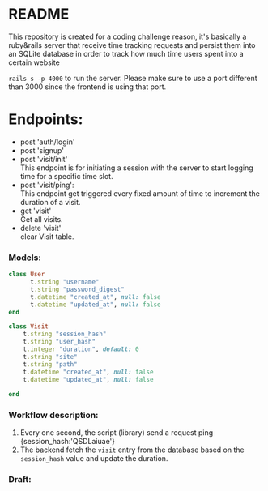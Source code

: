 # README

This repository is created for a coding challenge reason, it's basically a ruby&rails server that receive time tracking requests and persist them into an SQLite database in order to track how much time users spent into a certain website<br>

  ``
  rails s -p 4000
  `` to run the server. Please make sure to use a port different than 3000 since the frontend is using that port.


# Endpoints:

  - post 'auth/login'
  - post 'signup'
  - post 'visit/init'<br>
  This endpoint is for initiating a session with the server to start logging time for a specific time slot.
   - post 'visit/ping':<br>
  This endpoint get triggered every fixed amount of time to increment the duration of a visit.
  - get 'visit'<br>
  Get all visits.
  - delete 'visit'<br>
  clear Visit table.
  
  ### Models:
  ```ruby
  class User 
        t.string "username"
        t.string "password_digest"
        t.datetime "created_at", null: false
        t.datetime "updated_at", null: false
  end
  ```
  
  ```ruby
class Visit
      t.string "session_hash"
      t.string "user_hash"
      t.integer "duration", default: 0
      t.string "site"
      t.string "path"
      t.datetime "created_at", null: false
      t.datetime "updated_at", null: false
      
end
```
  
  ### Workflow description:
  1. Every one second, the script (library) send a request ping {session_hash:'QSDLaiuae'} 
  2. The backend fetch the `visit` entry from the database based on the `session_hash` value and update the duration.

### Draft: